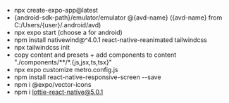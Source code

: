 - npx create-expo-app@latest
- {android-sdk-path}/emulator/emulator @{avd-name} ({avd-name} from C:/Users/{user}/.android/avd)
- npx expo start (choose a for android)
- npm install nativewind@^4.0.1 react-native-reanimated tailwindcss
- npx tailwindcss init
- copy content and presets + add components to content "./components/**/*.{js,jsx,ts,tsx}"
- npx expo customize metro.config.js
- npm install react-native-responsive-screen --save
- npm i @expo/vector-icons
- npm i lottie-react-native@5.0.1
